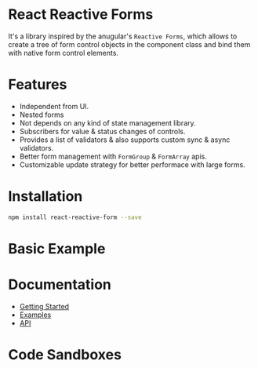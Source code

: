 # React Reactive Forms
It's a library inspired by the anugular's `Reactive Forms`, which allows to create a tree of form control objects in the component class and bind them with native form control elements.
# Features
- Independent from UI.
- Nested forms
- Not depends on any kind of state management library.
- Subscribers for value & status changes of controls.
- Provides a list of validators & also supports custom sync & async validators.
- Better form management with `FormGroup` & `FormArray` apis.
- Customizable update strategy for better performace with large forms.
# Installation
```sh
npm install react-reactive-form --save
```
# Basic Example
# Documentation
* [Getting Started](docs/GettingStarted.md)
* [Examples](examples/)
* [API](docs/api/)
# Code Sandboxes
